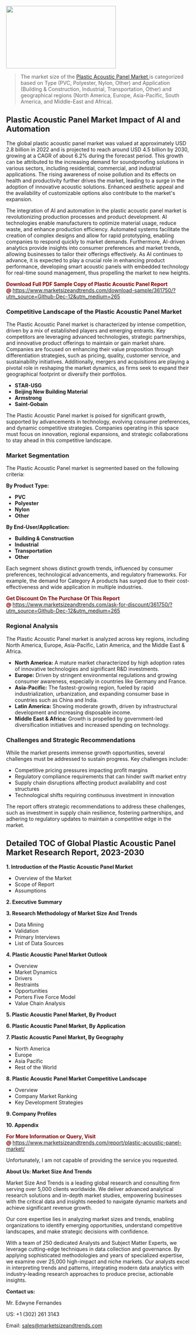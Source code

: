 <p><img class="alignnone size-medium wp-image-20088" src="https://ffe5etoiles.com/wp-content/uploads/2024/12/MST1-300x171.png" alt="" width="300" height="171" /></p><blockquote><p>The market size of the <a href="https://www.marketsizeandtrends.com/download-sample/361750/?utm_source=Github-Dec-12&amp;utm_medium=265" target="_blank">Plastic Acoustic Panel Market </a>is categorized based on Type (PVC, Polyester, Nylon, Other) and Application (Building & Construction, Industrial, Transportation, Other) and geographical regions (North America, Europe, Asia-Pacific, South America, and Middle-East and Africa).</p></blockquote><p><h2>Plastic Acoustic Panel Market Impact of AI and Automation</h2><p>The global plastic acoustic panel market was valued at approximately USD 2.8 billion in 2022 and is projected to reach around USD 4.5 billion by 2030, growing at a CAGR of about 6.2% during the forecast period. This growth can be attributed to the increasing demand for soundproofing solutions in various sectors, including residential, commercial, and industrial applications. The rising awareness of noise pollution and its effects on health and productivity further drives the market, leading to a surge in the adoption of innovative acoustic solutions. Enhanced aesthetic appeal and the availability of customizable options also contribute to the market's expansion.</p><p>The integration of AI and automation in the plastic acoustic panel market is revolutionizing production processes and product development. AI technologies enable manufacturers to optimize material usage, reduce waste, and enhance production efficiency. Automated systems facilitate the creation of complex designs and allow for rapid prototyping, enabling companies to respond quickly to market demands. Furthermore, AI-driven analytics provide insights into consumer preferences and market trends, allowing businesses to tailor their offerings effectively. As AI continues to advance, it is expected to play a crucial role in enhancing product performance, developing smart acoustic panels with embedded technology for real-time sound management, thus propelling the market to new heights.</p></p><p><strong><span style="color: #800000;">Download Full PDF Sample Copy of Plastic Acoustic Panel Report @</span>&nbsp;</strong><a href="https://www.marketsizeandtrends.com/download-sample/361750/?utm_source=Github-Dec-12&amp;utm_medium=265">https://www.marketsizeandtrends.com/download-sample/361750/?utm_source=Github-Dec-12&amp;utm_medium=265</a></p><h3>Competitive Landscape of the Plastic Acoustic Panel Market</h3><p>The Plastic Acoustic Panel market is characterized by intense competition, driven by a mix of established players and emerging entrants. Key competitors are leveraging advanced technologies, strategic partnerships, and innovative product offerings to maintain or gain market share. Companies are focused on enhancing their value proposition through differentiation strategies, such as pricing, quality, customer service, and sustainability initiatives. Additionally, mergers and acquisitions are playing a pivotal role in reshaping the market dynamics, as firms seek to expand their geographical footprint or diversify their portfolios.</p><p><strong><p><ul><li>STAR-USG </li><li>  Beijing New Building Material </li><li>  Armstrong </li><li>  Saint-Gobain</p></li></ul></p></strong></p><p>The Plastic Acoustic Panel market is poised for significant growth, supported by advancements in technology, evolving consumer preferences, and dynamic competitive strategies. Companies operating in this space must focus on innovation, regional expansions, and strategic collaborations to stay ahead in this competitive landscape.</p><h3>Market Segmentation</h3><p>The Plastic Acoustic Panel market is segmented based on the following criteria:</p><p><strong>By Product Type:</strong></p><p><strong><p><ul><li>PVC </li><li>  Polyester </li><li>  Nylon </li><li>  Other</p></li></ul></p></strong></p><p><strong>By End-User/Application:</strong></p><p><strong><p><ul><li>Building & Construction </li><li>  Industrial </li><li>  Transportation </li><li>  Other</p></li></ul></p></strong></p><p>Each segment shows distinct growth trends, influenced by consumer preferences, technological advancements, and regulatory frameworks. For example, the demand for Category A products has surged due to their cost-effectiveness and wide application in multiple industries.</p><p><strong><span style="color: #800000;">Get Discount On The Purchase Of This Report @&nbsp;</span></strong><a href="https://www.marketsizeandtrends.com/ask-for-discount/361750/?utm_source=Github-Dec-12&amp;utm_medium=265">https://www.marketsizeandtrends.com/ask-for-discount/361750/?utm_source=Github-Dec-12&amp;utm_medium=265</a></p><h3>Regional Analysis</h3><p>The Plastic Acoustic Panel market is analyzed across key regions, including North America, Europe, Asia-Pacific, Latin America, and the Middle East &amp; Africa.</p><ul><li><strong>North America:</strong> A mature market characterized by high adoption rates of innovative technologies and significant R&amp;D investments.</li><li><strong>Europe:</strong> Driven by stringent environmental regulations and growing consumer awareness, especially in countries like Germany and France.</li><li><strong>Asia-Pacific:</strong> The fastest-growing region, fueled by rapid industrialization, urbanization, and expanding consumer base in countries such as China and India.</li><li><strong>Latin America:</strong> Showing moderate growth, driven by infrastructural development and increasing disposable income.</li><li><strong>Middle East &amp; Africa:</strong> Growth is propelled by government-led diversification initiatives and increased spending on technology.</li></ul><h3>Challenges and Strategic Recommendations</h3><p>While the market presents immense growth opportunities, several challenges must be addressed to sustain progress. Key challenges include:</p><ul><li>Competitive pricing pressures impacting profit margins</li><li>Regulatory compliance requirements that can hinder swift market entry</li><li>Supply chain disruptions affecting product availability and cost structures</li><li>Technological shifts requiring continuous investment in innovation</li></ul><p>The report offers strategic recommendations to address these challenges, such as investment in supply chain resilience, fostering partnerships, and adhering to regulatory updates to maintain a competitive edge in the market.</p><h2>Detailed TOC of Global Plastic Acoustic Panel Market Research Report, 2023-2030</h2><p><strong>1. Introduction of the Plastic Acoustic Panel Market</strong></p><ul><li>Overview of the Market</li><li>Scope of Report</li><li>Assumptions&nbsp;</li></ul><p><strong>2. Executive Summary</strong></p><p><strong>3. Research Methodology of <strong>Market Size And Trends</strong></strong></p><ul><li>Data Mining</li><li>Validation</li><li>Primary Interviews</li><li>List of Data Sources&nbsp;</li></ul><p><strong>4. Plastic Acoustic Panel Market Outlook</strong></p><ul><li>Overview</li><li>Market Dynamics</li><li>Drivers</li><li>Restraints</li><li>Opportunities</li><li>Porters Five Force Model</li><li>Value Chain Analysis&nbsp;</li></ul><p><strong>5. Plastic Acoustic Panel Market, By Product</strong></p><p><strong>6. Plastic Acoustic Panel Market, By Application</strong></p><p><strong>7. Plastic Acoustic Panel Market, By Geography</strong></p><ul><li>North America</li><li>Europe</li><li>Asia Pacific</li><li>Rest of the World&nbsp;</li></ul><p><strong>8. Plastic Acoustic Panel Market Competitive Landscape</strong></p><ul><li>Overview</li><li>Company Market Ranking</li><li>Key Development Strategies&nbsp;</li></ul><p><strong>9. Company Profiles</strong></p><p><strong>10. Appendix</strong></p><p><strong><span style="color: #800000;">For More Information or Query, Visit @&nbsp;</span></strong><a href="https://www.marketsizeandtrends.com/report/plastic-acoustic-panel-market/">https://www.marketsizeandtrends.com/report/plastic-acoustic-panel-market/</a></p><p>Unfortunately, I am not capable of providing the service you requested.</p><p><strong>About Us:&nbsp;Market Size And Trends</strong></p><p>Market Size And Trends&nbsp;is a leading global research and consulting firm serving over 5,000 clients worldwide. We deliver advanced analytical research solutions and in-depth market studies, empowering businesses with the critical data and insights needed to navigate dynamic markets and achieve significant revenue growth.</p><p>Our core expertise lies in analyzing market sizes and trends, enabling organizations to identify emerging opportunities, understand competitive landscapes, and make strategic decisions with confidence.</p><p>With a team of 250 dedicated Analysts and Subject Matter Experts, we leverage cutting-edge techniques in data collection and governance. By applying sophisticated methodologies and years of specialized expertise, we examine over 25,000 high-impact and niche markets. Our analysts excel in interpreting trends and patterns, integrating modern data analytics with industry-leading research approaches to produce precise, actionable insights.</p><p><strong>Contact us:</strong></p><p>Mr. Edwyne Fernandes</p><p>US: +1 (302) 261 3143</p><p>Email: <a href="mailto:sales@marketsizeandtrends.com">sales@marketsizeandtrends.com</a>&nbsp;</p>
